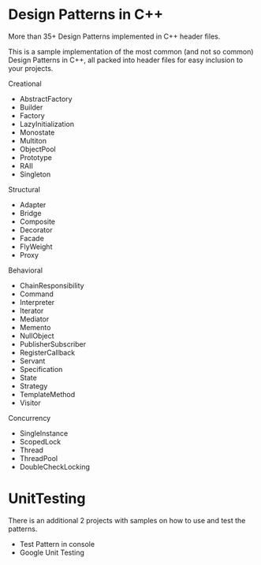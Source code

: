 # Design Patterns in C++
More than 35+ Design Patterns implemented in C++ header files.

This is a sample implementation of the most common (and not so common) Design Patterns in C++, all packed into header files for easy inclusion to your projects.

Creational
- AbstractFactory
- Builder
- Factory
- LazyInitialization
- Monostate
- Multiton
- ObjectPool
- Prototype
- RAII
- Singleton

Structural
- Adapter
- Bridge
- Composite
- Decorator
- Facade
- FlyWeight
- Proxy

Behavioral
- ChainResponsibility
- Command
- Interpreter
- Iterator
- Mediator
- Memento
- NullObject
- PublisherSubscriber
- RegisterCallback
- Servant
- Specification
- State
- Strategy
- TemplateMethod
- Visitor

Concurrency
- SingleInstance
- ScopedLock
- Thread
- ThreadPool
- DoubleCheckLocking


# UnitTesting
There is an additional 2 projects with samples on how to use and test the patterns.
- Test Pattern in console
- Google Unit Testing

